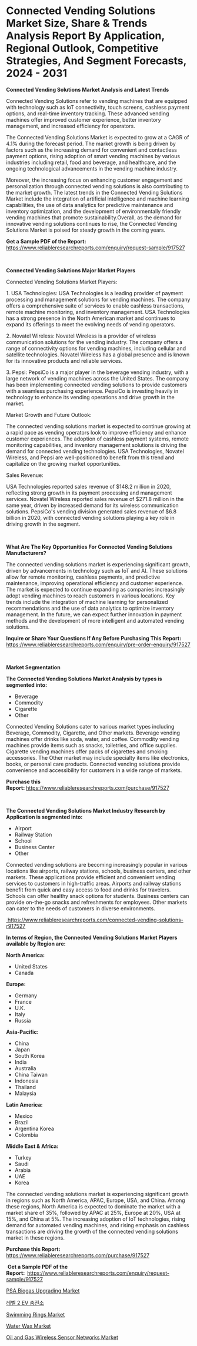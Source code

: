 <p><h1>Connected Vending Solutions Market Size, Share & Trends Analysis Report By Application, Regional Outlook, Competitive Strategies, And Segment Forecasts, 2024 - 2031</h1></p><p><strong>Connected Vending Solutions Market Analysis and Latest Trends</strong></p>
<p><p>Connected Vending Solutions refer to vending machines that are equipped with technology such as IoT connectivity, touch screens, cashless payment options, and real-time inventory tracking. These advanced vending machines offer improved customer experience, better inventory management, and increased efficiency for operators.</p><p>The Connected Vending Solutions Market is expected to grow at a CAGR of 4.1% during the forecast period. The market growth is being driven by factors such as the increasing demand for convenient and contactless payment options, rising adoption of smart vending machines by various industries including retail, food and beverage, and healthcare, and the ongoing technological advancements in the vending machine industry.</p><p>Moreover, the increasing focus on enhancing customer engagement and personalization through connected vending solutions is also contributing to the market growth. The latest trends in the Connected Vending Solutions Market include the integration of artificial intelligence and machine learning capabilities, the use of data analytics for predictive maintenance and inventory optimization, and the development of environmentally friendly vending machines that promote sustainability.Overall, as the demand for innovative vending solutions continues to rise, the Connected Vending Solutions Market is poised for steady growth in the coming years.</p></p>
<p><strong>Get a Sample PDF of the Report:&nbsp;</strong> <a href="https://www.reliableresearchreports.com/enquiry/request-sample/917527">https://www.reliableresearchreports.com/enquiry/request-sample/917527</a></p>
<p>&nbsp;</p>
<p><strong>Connected Vending Solutions Major Market Players</strong></p>
<p><p>Connected Vending Solutions Market Players:</p><p>1. USA Technologies: USA Technologies is a leading provider of payment processing and management solutions for vending machines. The company offers a comprehensive suite of services to enable cashless transactions, remote machine monitoring, and inventory management. USA Technologies has a strong presence in the North American market and continues to expand its offerings to meet the evolving needs of vending operators.</p><p>2. Novatel Wireless: Novatel Wireless is a provider of wireless communication solutions for the vending industry. The company offers a range of connectivity options for vending machines, including cellular and satellite technologies. Novatel Wireless has a global presence and is known for its innovative products and reliable services.</p><p>3. Pepsi: PepsiCo is a major player in the beverage vending industry, with a large network of vending machines across the United States. The company has been implementing connected vending solutions to provide customers with a seamless purchasing experience. PepsiCo is investing heavily in technology to enhance its vending operations and drive growth in the market.</p><p>Market Growth and Future Outlook:</p><p>The connected vending solutions market is expected to continue growing at a rapid pace as vending operators look to improve efficiency and enhance customer experiences. The adoption of cashless payment systems, remote monitoring capabilities, and inventory management solutions is driving the demand for connected vending technologies. USA Technologies, Novatel Wireless, and Pepsi are well-positioned to benefit from this trend and capitalize on the growing market opportunities.</p><p>Sales Revenue:</p><p>USA Technologies reported sales revenue of $148.2 million in 2020, reflecting strong growth in its payment processing and management services. Novatel Wireless reported sales revenue of $271.8 million in the same year, driven by increased demand for its wireless communication solutions. PepsiCo's vending division generated sales revenue of $6.8 billion in 2020, with connected vending solutions playing a key role in driving growth in the segment.</p></p>
<p>&nbsp;</p>
<p><strong>What Are The Key Opportunities For Connected Vending Solutions Manufacturers?</strong></p>
<p><p>The connected vending solutions market is experiencing significant growth, driven by advancements in technology such as IoT and AI. These solutions allow for remote monitoring, cashless payments, and predictive maintenance, improving operational efficiency and customer experience. The market is expected to continue expanding as companies increasingly adopt vending machines to reach customers in various locations. Key trends include the integration of machine learning for personalized recommendations and the use of data analytics to optimize inventory management. In the future, we can expect further innovation in payment methods and the development of more intelligent and automated vending solutions.</p></p>
<p><strong>Inquire or Share Your Questions If Any Before Purchasing This Report:</strong> <a href="https://www.reliableresearchreports.com/enquiry/pre-order-enquiry/917527">https://www.reliableresearchreports.com/enquiry/pre-order-enquiry/917527</a></p>
<p>&nbsp;</p>
<p><strong>Market Segmentation</strong></p>
<p><strong>The Connected Vending Solutions Market Analysis by types is segmented into:</strong></p>
<p><ul><li>Beverage</li><li>Commodity</li><li>Cigarette</li><li>Other</li></ul></p>
<p><p>Connected Vending Solutions cater to various market types including Beverage, Commodity, Cigarette, and Other markets. Beverage vending machines offer drinks like soda, water, and coffee. Commodity vending machines provide items such as snacks, toiletries, and office supplies. Cigarette vending machines offer packs of cigarettes and smoking accessories. The Other market may include specialty items like electronics, books, or personal care products. Connected vending solutions provide convenience and accessibility for customers in a wide range of markets.</p></p>
<p><strong>Purchase this Report:&nbsp;</strong><a href="https://www.reliableresearchreports.com/purchase/917527">https://www.reliableresearchreports.com/purchase/917527</a></p>
<p>&nbsp;</p>
<p><strong>The Connected Vending Solutions Market Industry Research by Application is segmented into:</strong></p>
<p><ul><li>Airport</li><li>Railway Station</li><li>School</li><li>Business Center</li><li>Other</li></ul></p>
<p><p>Connected vending solutions are becoming increasingly popular in various locations like airports, railway stations, schools, business centers, and other markets. These applications provide efficient and convenient vending services to customers in high-traffic areas. Airports and railway stations benefit from quick and easy access to food and drinks for travelers. Schools can offer healthy snack options for students. Business centers can provide on-the-go snacks and refreshments for employees. Other markets can cater to the needs of customers in diverse environments.</p></p>
<p><a href="https://www.reliableresearchreports.com/connected-vending-solutions-r917527">&nbsp;https://www.reliableresearchreports.com/connected-vending-solutions-r917527</a></p>
<p><strong>In terms of Region, the Connected Vending Solutions Market Players available by Region are:</strong></p>
<p>
    <p> <strong> North America: </strong>
        <ul>
            <li>United States</li>
            <li>Canada</li>
        </ul>
        </p> 
    <p> <strong> Europe: </strong>
        <ul>
            <li>Germany</li>
            <li>France</li>
            <li>U.K.</li>
            <li>Italy</li>
            <li>Russia</li>
        </ul>
        </p> 
    <p> <strong> Asia-Pacific: </strong>
        <ul>
            <li>China</li>
            <li>Japan</li>
            <li>South Korea</li>
            <li>India</li>
            <li>Australia</li>
            <li>China Taiwan</li>
            <li>Indonesia</li>
            <li>Thailand</li>
            <li>Malaysia</li>
        </ul>
        </p> 
    <p> <strong> Latin America: </strong>
        <ul>
            <li>Mexico</li>
            <li>Brazil</li>
            <li>Argentina Korea</li>
            <li>Colombia</li>
        </ul>
        </p> 
    <p> <strong> Middle East & Africa: </strong>
        <ul>
            <li>Turkey</li>
            <li>Saudi</li>
            <li>Arabia</li>
            <li>UAE</li>
            <li>Korea</li>
        </ul>
    </p>
    </p>
<p><p>The connected vending solutions market is experiencing significant growth in regions such as North America, APAC, Europe, USA, and China. Among these regions, North America is expected to dominate the market with a market share of 35%, followed by APAC at 25%, Europe at 20%, USA at 15%, and China at 5%. The increasing adoption of IoT technologies, rising demand for automated vending machines, and rising emphasis on cashless transactions are driving the growth of the connected vending solutions market in these regions.</p></p>
<p><strong>Purchase this Report: </strong><a href="https://www.reliableresearchreports.com/purchase/917527">https://www.reliableresearchreports.com/purchase/917527</a></p>
<p>&nbsp;<strong>Get a Sample PDF of the Report:&nbsp;&nbsp;</strong><a href="https://www.reliableresearchreports.com/enquiry/request-sample/917527">https://www.reliableresearchreports.com/enquiry/request-sample/917527</a></p>
<p><strong></strong></p>
<p><p><a href="https://medium.com/@lisastevens48/psa-biogas-upgrading-market-outlook-complete-industry-analysis-2024-to-2031-18acb0de97c2">PSA Biogas Upgrading Market</a></p><p><a href="https://medium.com/@hossainvi014/%EB%A0%88%EB%B2%A8-2-%EC%A0%84%EA%B8%B0%EC%B0%A8-%EC%B6%A9%EC%A0%84%EC%86%8C-%EC%8B%9C%EC%9E%A5-%EC%98%88%EC%B8%A1-%EC%8B%9C%EC%9E%A5-%ED%8A%B8%EB%A0%8C%EB%93%9C-%EB%B0%8F-%EC%98%81%ED%96%A5-%EB%B6%84%EC%84%9D-2024%EB%85%84-2031%EB%85%84-aae868fb44f0">레벨 2 EV 충전소</a></p><p><a href="https://www.linkedin.com/pulse/exploring-swimming-rings-market-dynamics-global-trends-e8bpe?trackingId=6ZsBC9XISkCeZFkQm88gEA%3D%3D">Swimming Rings Market</a></p><p><a href="https://www.linkedin.com/pulse/global-water-wax-market-analysis-trends-forecasts-growth-opportunities-v6tde?trackingId=%2FTJZMNtPSLi5wo3i4Y0nNw%3D%3D">Water Wax Market</a></p><p><a href="https://github.com/edaunhshhs/Market-Research-Report-List-1/blob/main/oil-and-gas-wireless-sensor-networks-market.md">Oil and Gas Wireless Sensor Networks Market</a></p></p>